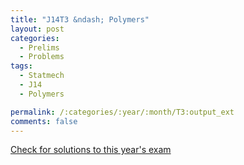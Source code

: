 ```yaml
---
title: "J14T3 &ndash; Polymers"
layout: post
categories:
  - Prelims
  - Problems
tags:
  - Statmech
  - J14
  - Polymers

permalink: /:categories/:year/:month/T3:output_ext
comments: false
---
```

<object data="2014J3T.pdf" type="application/pdf" width="100%" height="500"></object>
<div class="message"><a href='https://princetonprelim.com/prelim/31/'>Check for solutions to this year's exam</a></div>